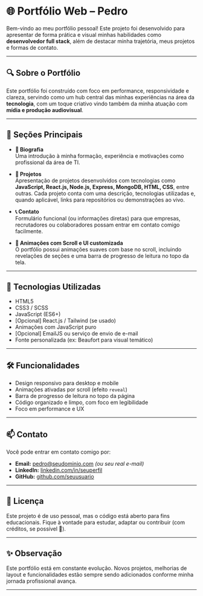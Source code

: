 # 🌐 Portfólio Web – Pedro

Bem-vindo ao meu portfólio pessoal! Este projeto foi desenvolvido para apresentar de forma prática e visual minhas habilidades como **desenvolvedor full stack**, além de destacar minha trajetória, meus projetos e formas de contato.

---

## 🔍 Sobre o Portfólio

Este portfólio foi construído com foco em performance, responsividade e clareza, servindo como um hub central das minhas experiências na área da **tecnologia**, com um toque criativo vindo também da minha atuação com **mídia e produção audiovisual**.

---

## 📁 Seções Principais

- **🧠 Biografia**  
  Uma introdução à minha formação, experiência e motivações como profissional da área de TI.

- **💼 Projetos**  
  Apresentação de projetos desenvolvidos com tecnologias como **JavaScript, React.js, Node.js, Express, MongoDB, HTML, CSS**, entre outras. Cada projeto conta com uma descrição, tecnologias utilizadas e, quando aplicável, links para repositórios ou demonstrações ao vivo.

- **📞 Contato**  
  Formulário funcional (ou informações diretas) para que empresas, recrutadores ou colaboradores possam entrar em contato comigo facilmente.

- **🧩 Animações com Scroll e UI customizada**  
  O portfólio possui animações suaves com base no scroll, incluindo revelações de seções e uma barra de progresso de leitura no topo da tela.

---

## 🚀 Tecnologias Utilizadas

- HTML5
- CSS3 / SCSS
- JavaScript (ES6+)
- [Opcional] React.js / Tailwind (se usado)
- Animações com JavaScript puro
- [Opcional] EmailJS ou serviço de envio de e-mail
- Fonte personalizada (ex: Beaufort para visual temático)

---

## 🛠️ Funcionalidades

- Design responsivo para desktop e mobile
- Animações ativadas por scroll (efeito `reveal`)
- Barra de progresso de leitura no topo da página
- Código organizado e limpo, com foco em legibilidade
- Foco em performance e UX

---

## 📫 Contato

Você pode entrar em contato comigo por:

- **Email:** pedro@seudominio.com *(ou seu real e-mail)*
- **LinkedIn:** [linkedin.com/in/seuperfil](https://linkedin.com/in/seuperfil)
- **GitHub:** [github.com/seuusuario](https://github.com/seuusuario)

---

## 📝 Licença

Este projeto é de uso pessoal, mas o código está aberto para fins educacionais. Fique à vontade para estudar, adaptar ou contribuir (com créditos, se possível 👑).

---

## ✨ Observação

Este portfólio está em constante evolução. Novos projetos, melhorias de layout e funcionalidades estão sempre sendo adicionados conforme minha jornada profissional avança.

---

